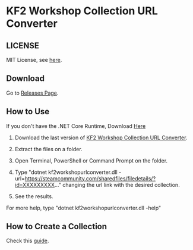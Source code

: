 # KF2 Workshop Collection URL Converter

## LICENSE
MIT License, see [here](https://github.com/DouglasAntunes/KF2-Workshop-Collection-URL-Converter/blob/master/LICENSE "MIT License").

## Download
Go to [Releases Page](https://github.com/DouglasAntunes/KF2-Workshop-Collection-URL-Converter/releases "Releases Page").

## How to Use
If you don't have the .NET Core Runtime, Download [Here](https://www.microsoft.com/net/download/core#/runtime "Download .NET Core")

1. Download the last version of [KF2 Workshop Collection URL Converter](https://github.com/DouglasAntunes/KF2-Workshop-Collection-URL-Converter/releases "Releases Page").

2. Extract the files on a folder.

3. Open Terminal, PowerShell or Command Prompt on the folder.
4. Type "dotnet kf2workshopurlconverter.dll -url=https://steamcommunity.com/sharedfiles/filedetails/?id=XXXXXXXXX..." changing the url link with the desired collection.
5. See the results.

For more help, type "dotnet kf2workshopurlconverter.dll -help"

## How to Create a Collection
Check this [guide](https://github.com/DouglasAntunes/KF2-Workshop-Collection-URL-Converter/blob/master/HowToCreateACollection.md "Guide").
